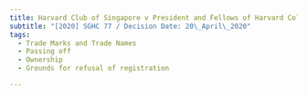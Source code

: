 ```yaml
---
title: Harvard Club of Singapore v President and Fellows of Harvard College
subtitle: "[2020] SGHC 77 / Decision Date: 20\_April\_2020"
tags:
  - Trade Marks and Trade Names
  - Passing off
  - Ownership
  - Grounds for refusal of registration

---
```

